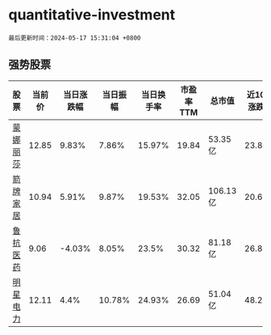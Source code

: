 # quantitative-investment

`最后更新时间：2024-05-17 15:31:04 +0800`

## 强势股票

|股票|当前价|当日涨跌幅|当日振幅|当日换手率|市盈率TTM|总市值|近10日涨跌幅|
|----|----|----|----|----|----|----|----|
|[蒙娜丽莎](https://xueqiu.com/S/SZ002918)|12.85|9.83%|7.86%|15.97%|19.84|53.35亿|23.8%|
|[箭牌家居](https://xueqiu.com/S/SZ001322)|10.94|5.91%|9.87%|19.53%|32.05|106.13亿|20.62%|
|[鲁抗医药](https://xueqiu.com/S/SH600789)|9.06|-4.03%|8.05%|23.5%|30.32|81.18亿|26.89%|
|[明星电力](https://xueqiu.com/S/SH600101)|12.11|4.4%|10.78%|24.93%|26.69|51.04亿|48.23%|
